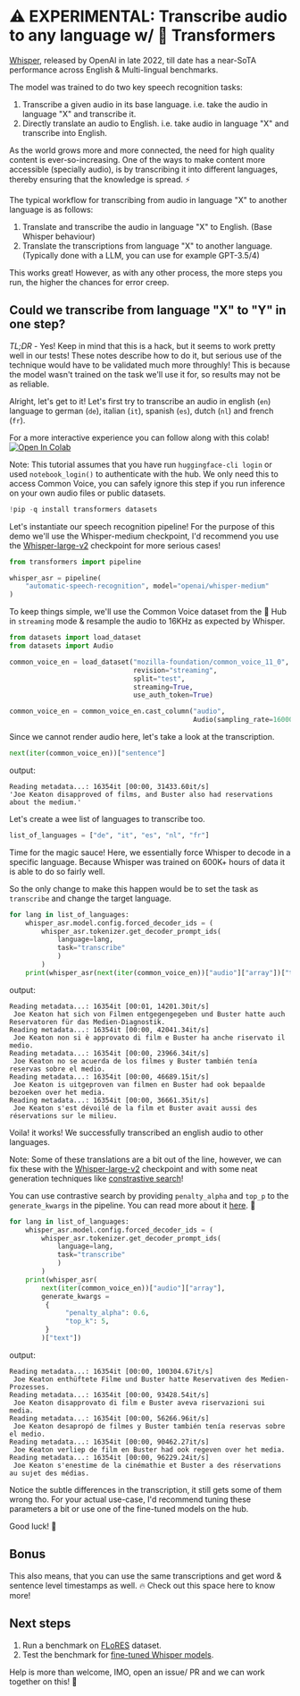 # ⚠️ EXPERIMENTAL: Transcribe audio to any language w/ 🤗 Transformers

[Whisper](https://openai.com/research/whisper), released by OpenAI in late 2022, till date has a near-SoTA performance across English & Multi-lingual benchmarks. 

The model was trained to do two key speech recognition tasks:
1. Transcribe a given audio in its base language. i.e. take the audio in language "X" and transcribe it.
2. Directly translate an audio to English. i.e. take audio in language "X" and transcribe into English.

As the world grows more and more connected, the need for high quality content is ever-so-increasing. One of the ways to make content more accessible (specially audio), is by transcribing it into different languages, thereby ensuring that the knowledge is spread. ⚡️

The typical workflow for transcribing from audio in language "X" to another language is as follows:
1. Translate and transcribe the audio in language "X" to English. (Base Whisper behaviour)
2. Translate the transcriptions from language "X" to another language. (Typically done with a LLM, you can use for example GPT-3.5/4)

This works great! However, as with any other process, the more steps you run, the higher the chances for error creep.

## Could we transcribe from language "X" to "Y" in one step?

*TL;DR* - Yes! Keep in mind that this is a hack, but it seems to work pretty well in our tests! These notes describe how to do it, but serious use of the technique would have to be validated much more throughly! This is because the model wasn't trained on the task we'll use it for, so results may not be as reliable.

Alright, let's get to it! Let's first try to transcribe an audio in english (`en`) language to german (`de`), italian (`it`), spanish (`es`), dutch (`nl`) and french (`fr`).

For a more interactive experience you can follow along with this colab! <a target="_blank" href="https://colab.research.google.com/github/Vaibhavs10/translate-with-whisper/blob/main/whisper_en_to_any_transcription.ipynb">
    <img src="https://colab.research.google.com/assets/colab-badge.svg" alt="Open In Colab"/>
</a>

Note: This tutorial assumes that you have run `huggingface-cli login` or used `notebook_login()` to authenticate with the hub. We only need this to access Common Voice, you can safely ignore this step if you run inference on your own audio files or public datasets.

```python
!pip -q install transformers datasets
```

Let's instantiate our speech recognition pipeline! For the purpose of this demo we'll use the Whisper-medium checkpoint, I'd recommend you use the [Whisper-large-v2](https://huggingface.co/openai/whisper-large-v2) checkpoint for more serious cases!

```python
from transformers import pipeline

whisper_asr = pipeline(
    "automatic-speech-recognition", model="openai/whisper-medium"
)
```

To keep things simple, we'll use the Common Voice dataset from the 🤗 Hub in `streaming` mode & resample the audio to 16KHz as expected by Whisper.

```python
from datasets import load_dataset
from datasets import Audio

common_voice_en = load_dataset("mozilla-foundation/common_voice_11_0", "en",
                               revision="streaming",
                               split="test",
                               streaming=True,
                               use_auth_token=True)

common_voice_en = common_voice_en.cast_column("audio",
                                              Audio(sampling_rate=16000))
```

Since we cannot render audio here, let's take a look at the transcription.
```python
next(iter(common_voice_en))["sentence"]
```

output:
```
Reading metadata...: 16354it [00:00, 31433.60it/s]
'Joe Keaton disapproved of films, and Buster also had reservations about the medium.'
```

Let's create a wee list of languages to transcribe too.
```python
list_of_languages = ["de", "it", "es", "nl", "fr"]
```

Time for the magic sauce! Here, we essentially force Whisper to decode in a specific language. Because Whisper was trained on 600K+ hours of data it is able to do so fairly well.

So the only change to make this happen would be to set the task as `transcribe` and change the target language.
```python
for lang in list_of_languages:
    whisper_asr.model.config.forced_decoder_ids = (
        whisper_asr.tokenizer.get_decoder_prompt_ids(
            language=lang,
            task="transcribe"
            )
        )
    print(whisper_asr(next(iter(common_voice_en))["audio"]["array"])["text"])
```

output:
```
Reading metadata...: 16354it [00:01, 14201.30it/s]
 Joe Keaton hat sich von Filmen entgegengegeben und Buster hatte auch Reservatoren für das Medien-Diagnostik.
Reading metadata...: 16354it [00:00, 42041.34it/s]
 Joe Keaton non si è approvato di film e Buster ha anche riservato il medio.
Reading metadata...: 16354it [00:00, 23966.34it/s]
 Joe Keaton no se acuerda de los filmes y Buster también tenía reservas sobre el medio.
Reading metadata...: 16354it [00:00, 46689.15it/s]
 Joe Keaton is uitgeproven van filmen en Buster had ook bepaalde bezoeken over het media.
Reading metadata...: 16354it [00:00, 36661.35it/s]
 Joe Keaton s'est dévoilé de la film et Buster avait aussi des réservations sur le milieu.
```

Voila! it works! We successfully transcribed an english audio to other languages.

Note: Some of these translations are a bit out of the line, however, we can fix these with the [Whisper-large-v2](https://huggingface.co/openai/whisper-large-v2) checkpoint and with some neat generation techniques like [constrastive search](https://huggingface.co/docs/transformers/generation_strategies#contrastive-search)!

You can use contrastive search by providing `penalty_alpha` and `top_p` to the `generate_kwargs` in the pipeline. You can read more about it [here](https://huggingface.co/blog/introducing-csearch). 🤗 

```python
for lang in list_of_languages:
    whisper_asr.model.config.forced_decoder_ids = (
        whisper_asr.tokenizer.get_decoder_prompt_ids(
            language=lang,
            task="transcribe"
            )
        )
    print(whisper_asr(
        next(iter(common_voice_en))["audio"]["array"], 
        generate_kwargs = 
         {
              "penalty_alpha": 0.6, 
              "top_k": 5,
         }
        )["text"])
```

output:
```
Reading metadata...: 16354it [00:00, 100304.67it/s]
 Joe Keaton enthüftete Filme und Buster hatte Reservativen des Medien-Prozesses.
Reading metadata...: 16354it [00:00, 93428.54it/s]
 Joe Keaton disapprovato di film e Buster aveva riservazioni sui media.
Reading metadata...: 16354it [00:00, 56266.96it/s]
 Joe Keaton desapropó de filmes y Buster también tenía reservas sobre el medio.
Reading metadata...: 16354it [00:00, 90462.27it/s]
 Joe Keaton verliep de film en Buster had ook regeven over het media.
Reading metadata...: 16354it [00:00, 96229.24it/s]
 Joe Keaton s'enestime de la cinémathie et Buster a des réservations au sujet des médias.
```

Notice the subtle differences in the transcription, it still gets some of them wrong tho. For your actual use-case, I'd recommend tuning these parameters a bit or use one of the fine-tuned models on the hub.

Good luck! 🤝

## Bonus

This also means, that you can use the same transcriptions and get word & sentence level timestamps as well. 🔥
Check out this space here to know more!

## Next steps

1. Run a benchmark on [FLoRES](https://huggingface.co/datasets/facebook/flores) dataset.
2. Test the benchmark for [fine-tuned Whisper models](https://huggingface.co/models?other=whisper).

Help is more than welcome, IMO, open an issue/ PR and we can work together on this! 🤗
